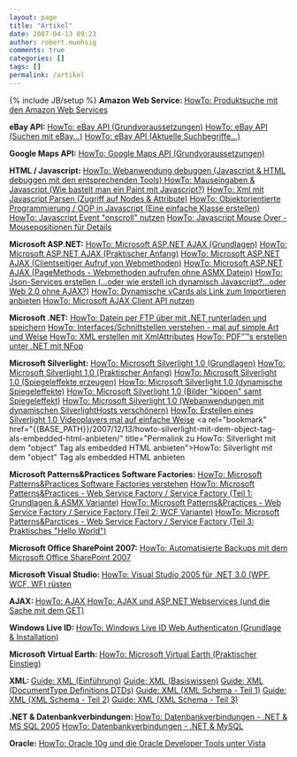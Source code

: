 ```yaml
---
layout: page
title: "Artikel"
date: 2007-04-13 09:23
author: robert.muehsig
comments: true
categories: []
tags: []
permalink: /artikel
---
```

{% include JB/setup %}
<strong>Amazon Web Service:
</strong><a href="{{BASE_PATH}}/artikel/howto-produktsuche-mit-den-amazon-web-services/">HowTo: Produktsuche mit den Amazon Web Services </a>

<strong>eBay API:
</strong><a href="{{BASE_PATH}}/artikel/howto-ebay-api-grundvoraussetzungen/" title="HowTo: eBay API (Grundvoraussetzungen)">HowTo: eBay API (Grundvoraussetzungen)</a>
<a href="{{BASE_PATH}}/artikel/howto-ebay-api-suchen-mit-ebay/" title="HowTo: eBay API (Suchen mit eBay)">HowTo: eBay API (Suchen mit eBay...)</a>
<a href="{{BASE_PATH}}/artikel/howto-ebay-api-aktuelle-suchbegriffe/" title="HowTo: eBay API aktuelle Suchbegriffe">HowTo: eBay API (Aktuelle Suchbegriffe...)</a>

<strong>Google Maps API:</strong>
<a href="{{BASE_PATH}}/artikel/howto-google-maps-api-grundvoraussetzungen/" title="HowTo: Google Maps API (Grundvoraussetzung)">HowTo: Google Maps API (Grundvoraussetzungen)</a>

<strong>HTML / Javascript:</strong>
<a href="{{BASE_PATH}}/artikel/howto-webanwendung-debuggen-javascript-html-debuggen-mit-den-entsprechenden-tools/">HowTo: Webanwendung debuggen (Javascript &amp; HTML debuggen mit den entsprechenden Tools) </a>
<a rel="bookmark" href="{{BASE_PATH}}/2007/10/31/howto-mauseingaben-javascript-wie-bastelt-man-ein-paint-mit-javascript/" title="Permalink zu  HowTo: Mauseingaben &amp; Javascript (Wie bastelt man ein Paint mit Javascript?)">HowTo: Mauseingaben &amp; Javascript (Wie bastelt man ein Paint mit Javascript?)</a>
<a rel="bookmark" href="{{BASE_PATH}}/2007/11/13/howto-xml-mit-javascript-parsen-zugriff-auf-nodes-attribute/" title="Permalink zu  HowTo: Xml mit Javascript Parsen (Zugriff auf Nodes &amp; Attribute)">HowTo: Xml mit Javascript Parsen (Zugriff auf Nodes &amp; Attribute)</a>
<a rel="bookmark" href="{{BASE_PATH}}/2007/11/16/howto-objektorientierte-programmierung-oop-in-javascript-eine-einfache-klasse-erstellen/" title="Permalink zu  HowTo: Objektorientierte Programmierung / OOP in Javascript (Eine einfache Klasse erstellen)">HowTo: Objektorientierte Programmierung / OOP in Javascript (Eine einfache Klasse erstellen)</a>
<a rel="bookmark" href="{{BASE_PATH}}/2007/11/21/howto-javascript-event-onscroll-nutzen/" title="Permalink zu  HowTo: Javascript Event ">HowTo: Javascript Event "onscroll" nutzen</a>
<a rel="bookmark" href="{{BASE_PATH}}/2007/11/27/howto-javascript-mouse-over-mousepositionen-fr-details/" title="Permalink zu HowTo: Javascript Mouse Over - Mousepositionen für Details">HowTo: Javascript Mouse Over - Mousepositionen für Details</a>

<strong>Microsoft ASP.NET:</strong>
<a href="{{BASE_PATH}}/artikel/howto-microsoft-aspnet-ajax-grundlagen/" title="HowTo: Microsoft ASP.NET AJAX (Grundlagen)">HowTo: Microsoft ASP.NET AJAX (Grundlagen)</a>
<a href="{{BASE_PATH}}/artikel/howto-microsoft-aspnet-ajax-praktischer-anfang/" title="HowTo: Microsoft ASP.NET AJAX (Praktischer Anfang)">HowTo: Microsoft ASP.NET AJAX (Praktischer Anfang)</a>
<a href="{{BASE_PATH}}/artikel/howto-microsoft-aspnet-ajax-clientseitiger-aufruf-von-webmethoden/" title="HowTo: Microsoft ASP.NET AJAX (Clientseitiger Aufruf von Webmethoden)">HowTo: Microsoft ASP.NET AJAX (Clientseitiger Aufruf von Webmethoden)</a>
<a href="{{BASE_PATH}}/artikel/howto-microsoft-aspnet-ajax-pagemethods-webmethoden-aufrufen-ohne-asmx-datein/" title="HowTo: Microsoft ASP.NET AJAX (PageMethods - Webmethoden aufrufen ohne ASMX Datein)">HowTo: Microsoft ASP.NET AJAX (PageMethods - Webmethoden aufrufen ohne ASMX Datein)</a>
<a rel="bookmark" href="{{BASE_PATH}}/2007/11/29/howto-json-services-erstellen-oder-wie-erstell-ich-dynamisch-javascriptoder-web-20-ohne-ajax/" title="Permalink zu HowTo: Json-Services erstellen (...oder wie erstell ich dynamisch Javascript?...oder Web 2.0 ohne AJAX?)">HowTo: Json-Services erstellen (...oder wie erstell ich dynamisch Javascript?...oder Web 2.0 ohne AJAX?)</a>
<a rel="bookmark" href="{{BASE_PATH}}/2007/12/04/howto-dynamische-vcards-als-link-zum-importieren-anbieten/" title="Permalink zu HowTo: Dynamische vCards als Link zum Importieren anbieten">HowTo: Dynamische vCards als Link zum Importieren anbieten</a>
<a rel="bookmark" href="{{BASE_PATH}}/2007/12/23/howto-microsoft-ajax-client-api-nutzen/" title="Permalink zu HowTo: Microsoft AJAX Client API nutzen">HowTo: Microsoft AJAX Client API nutzen</a>

<strong>Microsoft .NET:</strong>
<a href="{{BASE_PATH}}/2007/10/29/howto-datein-per-ftp-mit-net-runterladen-und-speichern/">HowTo: Datein per FTP über mit .NET runterladen und speichern</a>
<a rel="bookmark" href="{{BASE_PATH}}/2007/11/28/howto-interfacesschnittstellen-verstehen-mal-auf-simple-art-und-weise/" title="Permalink zu HowTo: Interfaces/Schnittstellen verstehen - mal auf simple Art und Weise">HowTo: Interfaces/Schnittstellen verstehen - mal auf simple Art und Weise</a>
<a href="{{BASE_PATH}}/2007/12/03/howto-xml-erstellen-mit-xmlattributes/">HowTo: XML erstellen mit XmlAttributes</a>
<a href="{{BASE_PATH}}/2007/12/06/howto-pdfs-erstellen-unter-net-mit-nfop/">HowTo: PDF”™s erstellen unter .NET mit NFop</a>

<strong>Microsoft Silverlight:</strong>
<a href="{{BASE_PATH}}/artikel/howto-microsoft-silverlight-10-grundlagen/" title="Code-Inside: HowTo: Microsoft Silverlight 1.0 (Grundlagen)">HowTo: Microsoft Silverlight 1.0 (Grundlagen)</a>
<a href="{{BASE_PATH}}/artikel/howto-microsoft-silverlight-10-praktischer-anfang/" title="Code-Inside: HowTo: Microsoft Silverlight 1.0 (Praktischer Anfang)">HowTo: Microsoft Silverlight 1.0 (Praktischer Anfang)</a>
<a href="{{BASE_PATH}}/artikel/howto-microsoft-silverlight-10-spiegeleffekte-erzeugen/">HowTo: Microsoft Silverlight 1.0 (Spiegeleffekte erzeugen)</a>
<a href="{{BASE_PATH}}/artikel/howto-microsoft-silverlight-10-dynamische-spiegeleffekte/">HowTo: Microsoft Silverlight 1.0 (dynamische Spiegeleffekte)</a>
<a href="{{BASE_PATH}}/artikel/howto-microsoft-silverlight-10-bilder-kippen-samt-spiegeleffekte/">HowTo: Microsoft Silverlight 1.0 (Bilder "kippen" samt Spiegeleffekt)</a>
<a rel="bookmark" href="{{BASE_PATH}}/2007/11/07/howto-microsoft-silverlight-10-webanwendungen-mit-dynamischen-silverlighthosts-verschnern/" title="Permalink zu  HowTo: Microsoft Silverlight 1.0 (Webanwendungen mit dynamischen SilverlightHosts verschönern)">HowTo: Microsoft Silverlight 1.0 (Webanwendungen mit dynamischen SilverlightHosts verschönern)</a>
<a rel="bookmark" href="{{BASE_PATH}}/2007/12/12/howto-erstellen-eines-silverlight-10-videoplayers-mal-auf-einfache-weise/" title="Permalink zu HowTo: Erstellen eines Silverlight 1.0 Videoplayers mal auf einfache Weise">HowTo: Erstellen eines Silverlight 1.0 Videoplayers mal auf einfache Weise</a>
<a rel="bookmark" href="{{BASE_PATH}}/2007/12/13/howto-silverlight-mit-dem-object-tag-als-embedded-html-anbieten/" title="Permalink zu HowTo: Silverlight mit dem "object" Tag als embedded HTML anbieten">HowTo: Silverlight mit dem "object" Tag als embedded HTML anbieten</a>

<strong>Microsoft Patterns&amp;Practices Software Factories:</strong>
<a href="{{BASE_PATH}}/artikel/howto-microsoft-patterns-practices-software-factories-verstehen/">HowTo: Microsoft Patterns&amp;Practices Software Factories verstehen</a>
<a href="{{BASE_PATH}}/artikel/howto-microsoft-pp-web-service-factory-service-factory-teil-1-grundlagen-asmx-variante/">HowTo: Microsoft Patterns&amp;Practices - Web Service Factory / Service Factory (Teil 1: Grundlagen &amp; ASMX Variante)</a>
<a href="{{BASE_PATH}}/artikel/howto-microsoft-pp-web-service-factory-service-factory-teil-2-wcf-variante/">HowTo: Microsoft Patterns&amp;Practices - Web Service Factory / Service Factory (Teil 2: WCF Variante)</a>
<a href="{{BASE_PATH}}/artikel/howto-microsoft-pp-web-service-factory-service-factory-teil-3-praktisches-hello-world/">HowTo: Microsoft Patterns&amp;Parctices - Web Service Factory / Service Factory (Teil 3: Praktisches "Hello World")</a>

<strong>Microsoft Office SharePoint 2007:</strong>
<a href="{{BASE_PATH}}/artikel/howto-automatisierte-backups-mit-dem-microsoft-office-sharepoint-2007" title="HowTo: Automatisierte Backups mit dem Microsoft Office SharePoint 2007">HowTo: Automatisierte Backups mit dem Microsoft Office SharePoint 2007</a>

<strong>Microsoft Visual Studio:
</strong><a href="{{BASE_PATH}}/2007/10/30/howto-visual-studio-2005-fr-net-30-wpf-wcf-wf-rsten/">HowTo: Visual Studio 2005 für .NET 3.0 (WPF, WCF, WF) rüsten</a>

<strong>AJAX:
</strong><a href="{{BASE_PATH}}/artikel/howto-ajax/" title="Code-Inside: HowTo: AJAX">HowTo: AJAX </a>
<a href="{{BASE_PATH}}/artikel/howto-ajax-und-aspnet-webservices/" title="HowTo: AJAX und ASP.NET Webservices">HowTo: AJAX und ASP.NET Webservices (und die Sache mit dem GET)</a>

<strong>Windows Live ID:
</strong><a href="{{BASE_PATH}}/artikel/howto-windows-live-id-web-authentication-grundlagen-installation" title="HowTo: Windows Live ID Web Authentication (Grundlage &amp; Installation)">HowTo: Windows Live ID Web Authenticaton (Grundlage &amp; Installation)</a>

<strong>Microsoft Virtual Earth:
</strong><a href="{{BASE_PATH}}/artikel/howto-microsoft-virtual-earth-praktischer-einstieg/">HowTo: Microsoft Virtual Earth (Praktischer Einstieg)</a>

<strong>XML:
</strong><a href="{{BASE_PATH}}/artikel/guide-xml-einfuehrung/">Guide: XML (Einführung)</a>
<a href="{{BASE_PATH}}/artikel/guide-xml-basiswissen/">Guide: XML (Basiswissen)</a>
<a href="{{BASE_PATH}}/artikel/guide-xml-documenttype-definitions-dtds/" title="Guide: XML DocumentType Definitons">Guide: XML (DocumentType Definitions DTDs)</a>
<a href="{{BASE_PATH}}/artikel/guide-xml-xml-schema-xsd-teil-1/" title="Code-Inside: Guide XML XSD 1">Guide: XML (XML Schema - Teil 1)</a>
<a href="{{BASE_PATH}}/artikel/guide-xml-xml-schema-xsd-teil-2/" title="Code-Inside: Guide XML XSD 2">Guide: XML (XML Schema - Teil 2)</a>
<a href="{{BASE_PATH}}/artikel/guide-xml-xml-schema-xsd-teil-3/" title="Code-Inside: Guide XML XSD 3">Guide: XML (XML Schema - Teil 3)</a>

<strong>.NET &amp; Datenbankverbindungen:
</strong><a rel="bookmark" href="{{BASE_PATH}}/2007/11/21/howto-datenbankverbindungen-net-ms-sql-2005/" title="Permalink zu  HowTo: Datenbankverbindungen - .NET &amp; MS SQL 2005">HowTo: Datenbankverbindungen - .NET &amp; MS SQL 2005</a>
<a rel="bookmark" href="{{BASE_PATH}}/2007/11/27/howto-datenbankverbindungen-net-mysql/" title="Permalink zu HowTo: Datenbankverbindungen - .NET &amp; MySQL">HowTo: Datenbankverbindungen - .NET &amp; MySQL</a>

<strong>Oracle:</strong>
<a href="{{BASE_PATH}}/artikel/howto-windows-vista-oracle-und-die-odt-net/">HowTo: Oracle 10g und die Oracle Developer Tools unter Vista </a>

